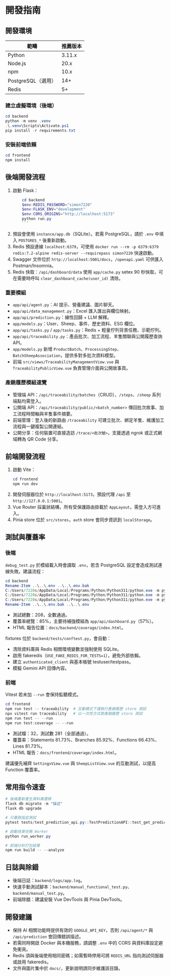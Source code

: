 # 開發指南

## 開發環境

| 範疇 | 推薦版本 |
|------|-----------|
| Python | 3.11.x |
| Node.js | 20.x |
| npm | 10.x |
| PostgreSQL（選用） | 14+ |
| Redis | 5+ |

### 建立虛擬環境（後端）

```powershell
cd backend
python -m venv .venv
.\.venv\Scripts\Activate.ps1
pip install -r requirements.txt
```

### 安裝前端依賴

```powershell
cd frontend
npm install
```

## 後端開發流程

1. 啟動 Flask：
	```powershell
        cd backend
        $env:REDIS_PASSWORD="simon7220"
        $env:FLASK_ENV="development"
        $env:CORS_ORIGINS="http://localhost:5173"
        python run.py
        ```
2. 預設會使用 `instance/app.db`（SQLite）。若需 PostgreSQL，請於 `.env` 中填入 `POSTGRES_*` 後重新啟動。
3. Redis 預設連線 `localhost:6379`，可使用 `docker run --rm -p 6379:6379 redis:7.2-alpine redis-server --requirepass simon7220` 快速啟動。
4. Swagger 文件位於 `http://localhost:5001/docs`，`/openapi.yaml` 可供匯入 Postman/Insomnia。
5. Redis 快取：`/api/dashboard/data` 使用 `app/cache.py` setex 90 秒快取，可在需要時呼叫 `clear_dashboard_cache(user_id)` 清除。

### 重要模組

- `app/api/agent.py`：AI 提示、營養建議、圖片聊天。
- `app/api/data_management.py`：Excel 匯入匯出與欄位映射。
- `app/api/prediction.py`：線性回歸 + LLM 解釋。
- `app/models.py`：User、Sheep、事件、歷史資料、ESG 欄位。
- `app/api/tasks.py` / `app/tasks.py`：Redis + 輕量佇列背景任務、示範佇列。
- `app/api/traceability.py`：產品批次、加工流程、羊隻關聯與公開履歷查詢 API。
- `app/models.py` 新增 `ProductBatch`、`ProcessingStep`、`BatchSheepAssociation`，提供多對多批次資料模型。
- 前端 `src/views/TraceabilityManagementView.vue` 與 `TraceabilityPublicView.vue` 負責管理介面與公開故事頁。

### 產銷履歷模組速覽

- 管理端 API：`/api/traceability/batches`（CRUD）、`/steps`、`/sheep` 系列端點均需登入。
- 公開端 API：`/api/traceability/public/<batch_number>` 傳回批次故事、加工流程時間軸與羊隻事件摘要。
- 前端管理：登入後的新路由 `/traceability` 可建立批次、綁定羊隻、維護加工流程與一鍵複製公開連結。
- 公開分享：任何裝置可直接造訪 `/trace/<批次號>`，支援透過 ngrok 或正式網域轉為 QR Code 分享。

## 前端開發流程

1. 啟動 Vite：
	```powershell
	cd frontend
	npm run dev
	```
2. 開發伺服器位於 `http://localhost:5173`，預設代理 `/api` 至 `http://127.0.0.1:5001`。
3. Vue Router 採巢狀結構，所有受保護路由掛載於 `AppLayout`，需登入方可進入。
4. Pinia store 位於 `src/stores`，`auth` store 會同步資訊到 `localStorage`。

## 測試與覆蓋率

### 後端

`debug_test.py` 於模組載入時會讀取 `.env`，若含 PostgreSQL 設定會造成測試連線失敗。建議流程：

```powershell
cd backend
Rename-Item ..\..\.env ..\..\.env.bak
C:/Users/7220s/AppData/Local/Programs/Python/Python311/python.exe -m pytest
C:/Users/7220s/AppData/Local/Programs/Python/Python311/python.exe -m pytest tests/test_traceability_api.py
C:/Users/7220s/AppData/Local/Programs/Python/Python311/python.exe -m pytest --cov=app --cov-report=term-missing --cov-report=html
Rename-Item ..\..\.env.bak ..\..\.env
```

- 測試總數：208，全數通過。
- 覆蓋率總覽：85%，主要待補強模組為 `app/api/dashboard.py`（57%）。
- HTML 報告位置：`docs/backend/coverage/index.html`。

fixtures 位於 `backend/tests/conftest.py`，會自動：
- 清除資料庫與 Redis 相關環境變數並強制使用 SQLite。
- 啟用 fakeredis（`USE_FAKE_REDIS_FOR_TESTS=1`），避免外部依賴。
- 建立 `authenticated_client` 與基本帳號 testuser/testpass。
- 模擬 Gemini API 回傳內容。

### 前端

Vitest 若未加 `--run` 會保持監聽模式。

```powershell
cd frontend
npm run test -- traceability  # 互動模式下僅執行產銷履歷 store 測試
npx vitest run traceability   # 以一次性方式跑產銷履歷 store 測試
npm run test -- --run
npm run test:coverage -- --run
```

- 測試檔：32，測試數 281（全部通過）。
- 覆蓋率：Statements 81.73%、Branches 85.92%、Functions 66.43%、Lines 81.73%。
- HTML 報告：`docs/frontend/coverage/index.html`。

建議優先補齊 `SettingsView.vue` 與 `SheepListView.vue` 的互動測試，以提高 Function 覆蓋率。

## 常用指令速查

```powershell
# 後端重新產生資料庫遷移
flask db migrate -m "描述"
flask db upgrade

# 只重跑指定測試
pytest tests/test_prediction_api.py::TestPredictionAPI::test_get_prediction_success

# 啟動背景任務 Worker
python run_worker.py

# 前端分析打包結果
npm run build -- --analyze
```

## 日誌與除錯

- 後端日誌：`backend/logs/app.log`。
- 快速手動測試腳本：`backend/manual_functional_test.py`、`backend/manual_test.py`。
- 前端除錯：建議安裝 Vue DevTools 與 Pinia DevTools。

## 開發建議

- 保持 AI 相關功能時提供有效的 `GOOGLE_API_KEY`，否則 `/api/agent/*` 與 `/api/prediction` 會回傳錯誤描述。
- 若需同時開啟 Docker 與本機服務，請調整 `.env` 中的 CORS 與資料庫設定避免衝突。
- Redis 須與後端使用相同密碼；如需暫時停用可將 `REDIS_URL` 指向測試伺服器或啟用 fakeredis。
- 文件與圖片集中於 `docs/`，更新說明請同步維護該目錄。
